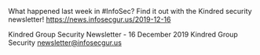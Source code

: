 What happened last week in #InfoSec? Find it out with the Kindred security newsletter!
https://news.infosecgur.us/2019-12-16

Kindred Group Security Newsletter - 16 December 2019
Kindred Group Security
newsletter@infosecgur.us
